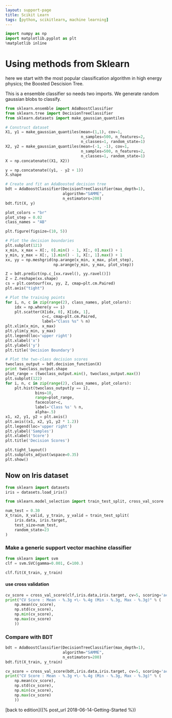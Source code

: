 ```yaml
---
layout: support-page
title: Scikit Learn
tags: [python, scikitlearn, machine learning]
---
```



```python
import numpy as np
import matplotlib.pyplot as plt
%matplotlib inline
```

# Using methods from Sklearn
here we start with the most popular classification algorithm in high energy physics; the Boosted Descision Tree.

This is a ensemble classifier so needs two imports. We generate random gaussian blobs to classify.


```python
from sklearn.ensemble import AdaBoostClassifier
from sklearn.tree import DecisionTreeClassifier
from sklearn.datasets import make_gaussian_quantiles
```


```python
# Construct dataset
X1, y1 = make_gaussian_quantiles(mean=(1,1), cov=1,
                                 n_samples=500, n_features=2,
                                 n_classes=1, random_state=1)
X2, y2 = make_gaussian_quantiles(mean=(-1, -1), cov=1,
                                 n_samples=500, n_features=2,
                                 n_classes=1, random_state=1)
X = np.concatenate((X1, X2))

y = np.concatenate((y1, - y2 + 1))
X.shape
```


```python
# Create and fit an AdaBoosted decision tree
bdt = AdaBoostClassifier(DecisionTreeClassifier(max_depth=1),
                         algorithm="SAMME",
                         n_estimators=200)
bdt.fit(X, y)
```


```python
plot_colors = "br"
plot_step = 0.02
class_names = "AB"

plt.figure(figsize=(10, 5))

# Plot the decision boundaries
plt.subplot(121)
x_min, x_max = X[:, 0].min() - 1, X[:, 0].max() + 1
y_min, y_max = X[:, 1].min() - 1, X[:, 1].max() + 1
xx, yy = np.meshgrid(np.arange(x_min, x_max, plot_step),
                     np.arange(y_min, y_max, plot_step))

Z = bdt.predict(np.c_[xx.ravel(), yy.ravel()])
Z = Z.reshape(xx.shape)
cs = plt.contourf(xx, yy, Z, cmap=plt.cm.Paired)
plt.axis("tight")

# Plot the training points
for i, n, c in zip(range(2), class_names, plot_colors):
    idx = np.where(y == i)
    plt.scatter(X[idx, 0], X[idx, 1],
                c=c, cmap=plt.cm.Paired,
                label="Class %s" % n)
plt.xlim(x_min, x_max)
plt.ylim(y_min, y_max)
plt.legend(loc='upper right')
plt.xlabel('x')
plt.ylabel('y')
plt.title('Decision Boundary')

# Plot the two-class decision scores
twoclass_output = bdt.decision_function(X)
print twoclass_output.shape
plot_range = (twoclass_output.min(), twoclass_output.max())
plt.subplot(122)
for i, n, c in zip(range(2), class_names, plot_colors):
    plt.hist(twoclass_output[y == i],
             bins=10,
             range=plot_range,
             facecolor=c,
             label='Class %s' % n,
             alpha=.5)
x1, x2, y1, y2 = plt.axis()
plt.axis((x1, x2, y1, y2 * 1.2))
plt.legend(loc='upper right')
plt.ylabel('Samples')
plt.xlabel('Score')
plt.title('Decision Scores')

plt.tight_layout()
plt.subplots_adjust(wspace=0.35)
plt.show()
```

## Now on Iris dataset


```python
from sklearn import datasets
iris = datasets.load_iris()
```


```python
from sklearn.model_selection import train_test_split, cross_val_score

num_test = 0.30
X_train, X_valid, y_train, y_valid = train_test_split(
    iris.data, iris.target, 
    test_size=num_test, 
    random_state=23
)
```

### Make a generic support vector machine classifier


```python
from sklearn import svm
clf = svm.SVC(gamma=0.001, C=100.)
```


```python
clf.fit(X_train, y_train)
```

#### use cross validation


```python
cv_score = cross_val_score(clf,iris.data,iris.target, cv=5, scoring='accuracy')
print("CV Score : Mean - %.3g +\- %.4g (Min - %.3g, Max - %.3g)" % (
    np.mean(cv_score),
    np.std(cv_score),
    np.min(cv_score),
    np.max(cv_score)
    ))
```

### Compare with BDT


```python
bdt = AdaBoostClassifier(DecisionTreeClassifier(max_depth=1),
                         algorithm="SAMME",
                         n_estimators=200)
bdt.fit(X_train, y_train)
```


```python
cv_score = cross_val_score(bdt,iris.data,iris.target, cv=5, scoring='accuracy')
print("CV Score : Mean - %.3g +\- %.4g (Min - %.3g, Max - %.3g)" % (
    np.mean(cv_score),
    np.std(cv_score),
    np.min(cv_score),
    np.max(cv_score)
    ))
```


[back to edition]({% post_url 2018-06-14-Getting-Started %})